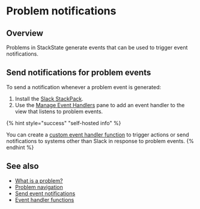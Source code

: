 # Problem notifications

## Overview

Problems in StackState generate events that can be used to trigger event notifications.

## Send notifications for problem events

To send a notification whenever a problem event is generated:

1. Install the [Slack StackPack](/stackpacks/integrations/slack.md).
2. Use the [Manage Event Handlers](/use/stackstate-ui/views/manage-event-handlers.md) pane to add an event handler to the view that listens to problem events.

{% hint style="success" "self-hosted info" %}

You can create a [custom event handler function](../../develop/developer-guides/custom-functions/event-handler-functions.md) to trigger actions or send notifications to systems other than Slack in response to problem events.
{% endhint %}

## See also

* [What is a problem?](about-problems.md)
* [Problem navigation](problem_investigation.md)
* [Send event notifications](../metrics-and-events/event-notifications.md)
* [Event handler functions](../../develop/developer-guides/custom-functions/event-handler-functions.md "StackState Self-Hosted only")
